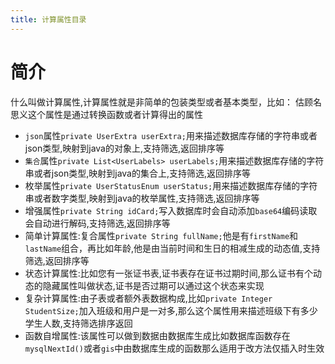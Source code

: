 ```yaml
---
title: 计算属性目录
---
```


# 简介
什么叫做计算属性,计算属性就是非简单的包装类型或者基本类型，比如： 估顾名思义这个属性是通过转换函数或者计算得出的属性

- `json`属性`private UserExtra userExtra;`用来描述数据库存储的字符串或者json类型,映射到java的对象上,支持筛选,返回排序等
- `集合`属性`private List<UserLabels> userLabels;`用来描述数据库存储的字符串或者json类型,映射到java的集合上,支持筛选,返回排序等
- 枚举属性`private UserStatusEnum userStatus;`用来描述数据库存储的字符串或者数字类型,映射到java的枚举属性,支持筛选,返回排序等
- 增强属性`private String idCard;`写入数据库时会自动添加`base64`编码读取会自动进行解码,支持筛选,返回排序等
- 简单计算属性:复合属性`private String fullName;`他是有`firstName`和`lastName`组合，再比如年龄,他是由当前时间和生日的相减生成的动态值,支持筛选,返回排序等
- 状态计算属性:比如您有一张证书表,证书表存在证书过期时间,那么证书有个动态的隐藏属性叫做状态,证书是否过期可以通过这个状态来实现
- 复杂计算属性:由子表或者额外表数据构成,比如`private Integer StudentSize;`加入班级和用户是一对多,那么这个属性用来描述班级下有多少学生人数,支持筛选排序返回
- 函数自增属性:该属性可以做到数据由数据库生成比如数据库函数存在`mysqlNextId()`或者`gis`中由数据库生成的函数那么适用于改方法仅插入时生效